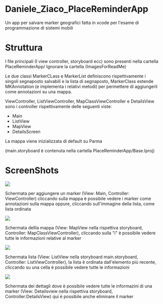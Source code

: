 # Daniele_Ziaco_PlaceReminderApp
Un app per salvare marker  geografici fatta in xcode per l'esame di programmazione di sistemi mobili

# Struttura
I file principali (I view controller, storyboard ecc) sono presenti nella cartella PlaceReminderApp/
Ignorare la cartella (ImagesForReadMe)

Le due classi MarkerCLass e MarkerList definiscono rispettivamente i singoli segnaposto salvabili e la lista di segnaposto, MarkerClass estende MKAnnotation (e implementa i relativi metodi) per permettere di aggiungerli come annotazioni su una mappa.
  
 ViewController, ListViewController, MapClassViewController e DetailsView sono i controller rispettivamente delle seguenti viste:
  
  - Main
  - ListView
  - MapView
  - DetailsScreen

 La mappa viene inizializzata di default su Parma
  
 (main.storyboard è contenuta nella cartella PlaceReminderApp/Base.Iproj)
  

  # ScreenShots
  
  ![](https://github.com/ErZicky/Daniele_Ziaco_PlaceReminderApp/blob/main/ImagesForReadMe/screen%20(3).jpeg)
  
  Schermata per aggiungere un marker (View: Main, Controller: ViewController) cliccando sulla mappa è possibile vedere i marker come annotazioni sulla mappa oppure, cliccando sull'immagine della lista, come lista ordinata
  
  ![](https://github.com/ErZicky/Daniele_Ziaco_PlaceReminderApp/blob/main/ImagesForReadMe/screen%20(4).jpeg)
  
  Schermata dellla mappa (View: MapView nella rispettiva storyboard, Controller: MapClassViewController), cliccando sulla "i" è possibile vedere tutte le informazioni relative al marker
  
  ![](https://github.com/ErZicky/Daniele_Ziaco_PlaceReminderApp/blob/main/ImagesForReadMe/screen%20(1).jpeg)
  
  Schermata lista (View: ListView nella storyboard main.storyboard, Controller: ListViewController), la lista è ordinata dall'elemento più recente, cliccando su una cella è possibile vedere tutte le informazioni
  
  ![](https://github.com/ErZicky/Daniele_Ziaco_PlaceReminderApp/blob/main/ImagesForReadMe/screen%20(2).jpeg)
  
  Schermata dei dettagli dove è possibile vedere tutte le informazini di una marker (View: Detailsview nella rispettiva storyboard, Controller:DetailsView) qui è possibile anche eliminare il marker
